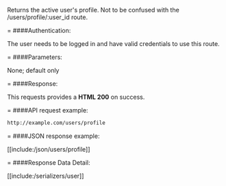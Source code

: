 <!-- --- title: GET /users/profile -->

Returns the active user's profile. Not to be confused with the /users/profile/:user_id route.

=
####Authentication:

The user needs to be logged in and have valid credentials to use this route.

=
####Parameters:

None; default only

=
####Response:

This requests provides a <strong>HTML 200</strong> on success.

=
####API request example:
```html
http://example.com/users/profile
```

=
####JSON response example:

[[include:/json/users/profile]]

=
####Response Data Detail:

[[include:/serializers/user]]